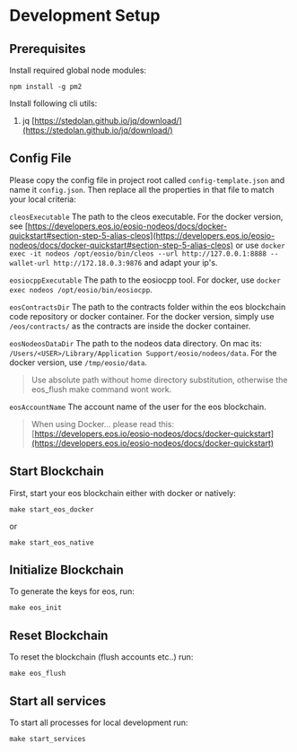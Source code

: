 # Development Setup

## Prerequisites

Install required global node modules:

```
npm install -g pm2
```

Install following cli utils:

1. jq [https://stedolan.github.io/jq/download/](https://stedolan.github.io/jq/download/)

## Config File

Please copy the config file in project root called `config-template.json` and name it `config.json`. Then replace all the properties in that file to match your local criteria:

`cleosExecutable` The path to the cleos executable. For the docker version, see [https://developers.eos.io/eosio-nodeos/docs/docker-quickstart#section-step-5-alias-cleos](https://developers.eos.io/eosio-nodeos/docs/docker-quickstart#section-step-5-alias-cleos) or use `docker exec -it nodeos /opt/eosio/bin/cleos --url http://127.0.0.1:8888 --wallet-url http://172.18.0.3:9876` and adapt your ip's.

`eosiocppExecutable` The path to the eosiocpp tool. For docker, use `docker exec nodeos /opt/eosio/bin/eosiocpp`.

`eosContractsDir` The path to the contracts folder within the eos blockchain code repository or docker container. For the docker version, simply use `/eos/contracts/` as the contracts are inside the docker container.

`eosNodeosDataDir` The path to the nodeos data directory. On mac its: `/Users/<USER>/Library/Application Support/eosio/nodeos/data`. For the docker version, use `/tmp/eosio/data`.

> Use absolute path without home directory substitution, otherwise the eos_flush make command wont work.

`eosAccountName` The account name of the user for the eos blockchain.

> When using Docker... please read this: [https://developers.eos.io/eosio-nodeos/docs/docker-quickstart](https://developers.eos.io/eosio-nodeos/docs/docker-quickstart)

## Start Blockchain

First, start your eos blockchain either with docker or natively:

```
make start_eos_docker
```

or

```
make start_eos_native
```

## Initialize Blockchain

To generate the keys for eos, run:

```
make eos_init
```

## Reset Blockchain

To reset the blockchain (flush accounts etc..) run:

```
make eos_flush
```

## Start all services

To start all processes for local development run:

```
make start_services
```